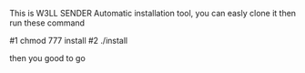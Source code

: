 This is W3LL SENDER Automatic installation tool, you can easly clone it then run these command

#1 chmod 777 install
#2 ./install

then you good to go
